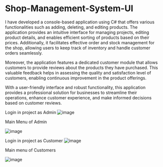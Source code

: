 # Shop-Management-System-UI

I have developed a console-based application using C# that offers various functionalities such as adding, deleting, and editing products. The application provides an intuitive interface for managing projects, editing product details, and enables efficient sorting of products based on their prices. Additionally, it facilitates effective order and stock management for the shop, allowing users to keep track of inventory and handle customer orders seamlessly.

Moreover, the application features a dedicated customer module that allows customers to provide reviews about the products they have purchased. This valuable feedback helps in assessing the quality and satisfaction level of customers, enabling continuous improvement in the product offerings.

With a user-friendly interface and robust functionality, this application provides a professional solution for businesses to streamline their operations, enhance customer experience, and make informed decisions based on customer reviews.


Login in project as  Admin 
![image](https://github.com/Laiba51-CS/Shop-Management-System-UI-/assets/115210630/c1010d08-5464-4917-965a-a3cc9a00568e)

Main Menu of Admin


![image](https://github.com/Laiba51-CS/Shop-Management-System-UI-/assets/115210630/228c5e04-ce1f-4859-8e88-686a89024849)




Login in project as  Customer 
![image](https://github.com/Laiba51-CS/Shop-Management-System-UI-/assets/115210630/773c4f70-1a09-4261-9a65-d865d7e2c3dd)

Main menu of Customers 

![image](https://github.com/Laiba51-CS/Shop-Management-System-UI-/assets/115210630/03d2ec92-699a-49de-b496-71f79b5e9609)




